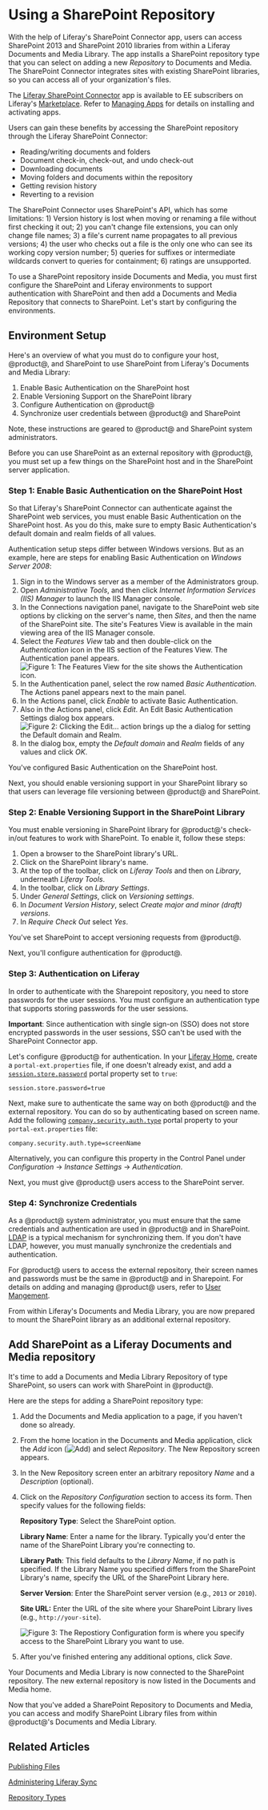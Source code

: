 # Using a SharePoint Repository [](id=using-a-sharepoint-repository)

With the help of Liferay's SharePoint Connector app, users can access SharePoint
2013 and SharePoint 2010 libraries from within a Liferay Documents and Media
Library. The app installs a SharePoint repository type that you can select on
adding a new *Repository* to Documents and Media. The SharePoint Connector
integrates sites with existing SharePoint libraries, so you can access all of
your organization's files.

The [Liferay SharePoint Connector](https://web.liferay.com/marketplace/-/mp/application/15188537)
app is available to EE subscribers on Liferay's
[Marketplace](http://marketplace.liferay.com/). Refer to [Managing Apps](/discover/portal/-/knowledge_base/7-0/managing-apps)
for details on installing and activating apps.

Users can gain these benefits by accessing the SharePoint repository through the
Liferay SharePoint Connector: 

- Reading/writing documents and folders
- Document check-in, check-out, and undo check-out
- Downloading documents
- Moving folders and documents within the repository
- Getting revision history
- Reverting to a revision

The SharePoint Connector uses SharePoint's API, which has some limitations: 1)
Version history is lost when moving or renaming a file without first checking it
out; 2) you can't change file extensions, you can only change file names; 3) a
file's current name propagates to all previous versions; 4) the user who checks
out a file is the only one who can see its working copy version number; 5)
queries for suffixes or intermediate wildcards convert to queries for
containment; 6) ratings are unsupported. 

To use a SharePoint repository inside Documents and Media, you must first
configure the SharePoint and Liferay environments to support authentication with
SharePoint and then add a Documents and Media Repository that connects to
SharePoint. Let's start by configuring the environments.

## Environment Setup [](id=environment-setup)

Here's an overview of what you must do to configure your host, @product@, and
SharePoint to use SharePoint from Liferay's Documents and Media Library:

1. Enable Basic Authentication on the SharePoint host
2. Enable Versioning Support on the SharePoint library
3. Configure Authentication on @product@
4. Synchronize user credentials between @product@ and SharePoint

Note, these instructions are geared to @product@ and SharePoint system
administrators.

Before you can use SharePoint as an external repository with @product@, you must
set up a few things on the SharePoint host and in the SharePoint server application.

### Step 1: Enable Basic Authentication on the SharePoint Host [](id=step-1-enable-basic-authentication-on-the-sharepoint-host)

So that Liferay's SharePoint Connector can authenticate against the SharePoint
web services, you must enable Basic Authentication on the SharePoint host. As
you do this, make sure to empty Basic Authentication's default domain and realm
fields of all values. 

Authentication setup steps differ between Windows versions. But as an
example, here are steps for enabling Basic Authentication on *Windows Server
2008*: 

1.  Sign in to the Windows server as a member of the Administrators group. 
2.  Open *Administrative Tools*, and then click *Internet Information Services
    (IIS) Manager* to launch the IIS Manager console. 
3.  In the Connections navigation panel, navigate to the SharePoint web site
    options by clicking on the server's name, then *Sites*, and then the name of
    the SharePoint site. The site's Features View is available in the main
    viewing area of the IIS Manager console.
4.  Select the *Features View* tab and then double-click on the *Authentication* icon
    in the IIS section of the Features View. The Authentication panel appears.
    ![Figure 1: The Features View for the site shows the Authentication icon.](../../../images-dxp/sharepoint-site-iis-authentication.png)
5.  In the Authentication panel, select the row named *Basic Authentication*.
    The Actions panel appears next to the main panel.
6.  In the Actions panel, click *Enable* to activate Basic Authentication. 
7.  Also in the Actions panel, click *Edit*. An Edit Basic Authentication Settings
    dialog box appears.
   ![Figure 2: Clicking the *Edit...* action brings up the a dialog for setting the Default domain and Realm.](../../../images-dxp/sharepoint-host-edit-basic-auth-settings.png)
8.  In the dialog box, empty the *Default domain* and *Realm* fields of any
    values and click *OK*.

You've configured Basic Authentication on the SharePoint host.

Next, you should enable versioning support in your SharePoint library so that
users can leverage file versioning between @product@ and SharePoint. 

### Step 2: Enable Versioning Support in the SharePoint Library [](id=step-2-enable-versioning-support-in-the-sharepoint-library)

You must enable versioning in SharePoint library for @product@'s check-in/out
features to work with SharePoint. To enable it, follow these steps: 

1.  Open a browser to the SharePoint library's URL.
2.  Click on the SharePoint library's name.
3.  At the top of the toolbar, click on *Liferay Tools* and then on *Library*,
    underneath *Liferay Tools*. 
4.  In the toolbar, click on *Library Settings*.
5.  Under *General Settings*, click on *Versioning settings*.
6.  In *Document Version History*, select *Create major and minor (draft)
    versions*. 
7.  In *Require Check Out* select *Yes*.

You've set SharePoint to accept versioning requests from @product@.

Next, you'll configure authentication for @product@. 

### Step 3: Authentication on Liferay [](id=step-3-authentication-on-liferay)

In order to authenticate with the Sharepoint repository, you need to store
passwords for the user sessions. You must configure an authentication type that
supports storing passwords for the user sessions.

**Important**: Since authentication with single sign-on (SSO) does not store
encrypted passwords in the user sessions, SSO can't be used with the SharePoint
Connector app.

Let's configure @product@ for authentication.  In your [Liferay Home](/discover/deployment/-/knowledge_base/7-0/installing-liferay-portal#liferay-home),
create a `portal-ext.properties` file, if one doesn't already exist, and add a
[`session.store.password`](@platform-ref@/7.0-latest/propertiesdoc/portal.properties.html#Session)
portal property set to `true`:

    session.store.password=true

Next, make sure to authenticate the same way on both @product@ and
the external repository. You can do so by authenticating based on screen
name. Add the following [`company.security.auth.type`]( @platform-ref@/7.0-latest/propertiesdoc/portal.properties.html#Company)
portal property to your `portal-ext.properties` file: 

    company.security.auth.type=screenName

Alternatively, you can configure this property in the Control Panel
under *Configuration* &rarr; *Instance Settings* &rarr; *Authentication*.

Next, you must give @product@ users access to the SharePoint server.

### Step 4: Synchronize Credentials [](id=step-4-synchronize-credentials)

As a @product@ system administrator, you must ensure that the same credentials
and authentication are used in @product@ and in SharePoint.
[LDAP](/discover/deployment/-/knowledge_base/7-0/ldap) is a typical mechanism
for synchronizing them. If you don't have LDAP, however, you must manually
synchronize the credentials and authentication. 
 
For @product@ users to access the external repository, their screen names and
passwords must be the same in @product@ and in Sharepoint. For details on adding
and managing @product@ users, refer to [User Mangement](/discover/portal/-/knowledge_base/7-0/user-management).

From within Liferay's Documents and Media Library, you are now prepared to mount
the SharePoint library as an additional external repository. 

## Add SharePoint as a Liferay Documents and Media repository [](id=add-sharepoint-as-a-liferay-documents-and-media-repository)

It's time to add a Documents and Media Library Repository of type SharePoint,
so users can work with SharePoint in @product@. 

Here are the steps for adding a SharePoint repository type:

1.  Add the Documents and Media application to a page, if you haven't done so
    already.

2.  From the home location in the Documents and Media application, click the
    *Add* icon (![Add](../../../images-dxp/icon-portlet-add-control.png)) and select
    *Repository*. The  New Repository screen appears. 

3.  In the New Repository screen enter an arbitrary repository *Name* and a
    *Description* (optional).

4.  Click on the *Repository Configuration* section to access its form. Then
    specify values for the following fields:

    **Repository Type**: Select the SharePoint option.

    **Library Name**: Enter a name for the library. Typically you'd 
    enter the name of the SharePoint Library you're connecting to.
  
    **Library Path**: This field defaults to the *Library Name*, if no path is
	specified. If the Library Name you specified differs from the SharePoint
	Library's name, specify the URL of the SharePoint Library here.

    **Server Version**: Enter the SharePoint server version (e.g., `2013` or
    `2010`). 

    **Site URL:** Enter the URL of the site where your SharePoint Library lives
    (e.g., `http://your-site`). 

    ![Figure 3: The Repostiory Configuration form is where you specify access to the SharePoint Library you want to use.](../../../images-dxp/sharepoint-repo-configuration-form.png)

5.  After you've finished entering any additional options, click *Save*.

Your Documents and Media Library is now connected to the SharePoint repository.
The new external repository is now listed in the Documents and Media home. 

Now that you've added a SharePoint Repository to Documents and Media, you can
access and modify SharePoint Library files from within @product@'s Documents and
Media Library. 

## Related Articles [](id=related-articles)

[Publishing Files](/discover/portal/-/knowledge_base/7-0/publishing-files)

[Administering Liferay Sync](/discover/portal/-/knowledge_base/7-0/administering-liferay-sync)

[Repository Types](/discover/portal/-/knowledge_base/7-0/repository-types)
